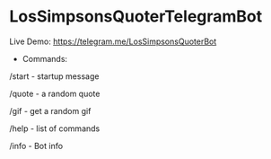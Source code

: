 # LosSimpsonsQuoterTelegramBot

Live Demo: https://telegram.me/LosSimpsonsQuoterBot

- Commands:

/start - startup message 

/quote - a random quote 

/gif   - get a random gif 

/help  - list of commands 

/info  - Bot info
